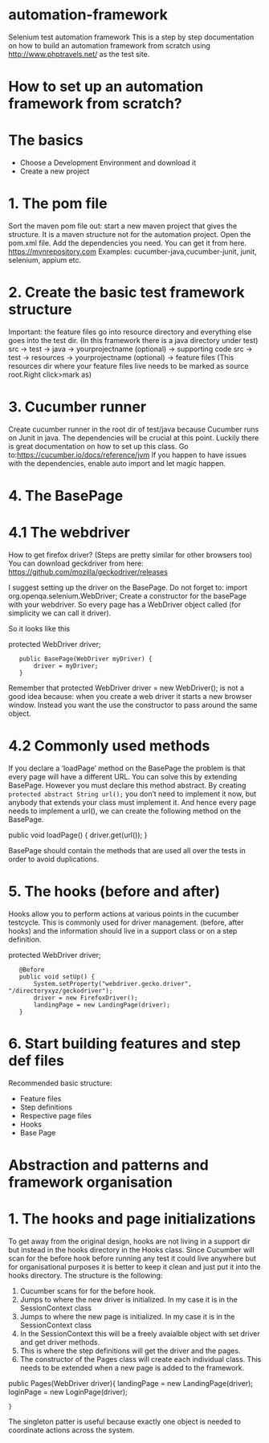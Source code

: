 # automation-framework
Selenium test automation framework
This is a step by step documentation on how to build an automation framework from scratch using http://www.phptravels.net/ as the test site. 


# How to set up an automation framework from scratch?

#  The basics
- Choose a Development Environment and download it 
- Create a new project 


# 1. The pom file
Sort the maven pom file out: start a new maven project that gives the structure.
It is a maven structure not for the automation project. Open the pom.xml file.
Add the dependencies you need. You can get it from here.  https://mvnrepository.com
Examples: cucumber-java,cucumber-junit, junit, selenium, appium etc.


# 2. Create the basic test framework structure
Important: the feature files go into resource directory and everything else goes into the test dir.
(In this framework there is a java directory under test)
src -> test -> java -> yourprojectname (optional) -> supporting code
src -> test -> resources -> yourprojectname (optional) -> feature files
(This resources dir where your feature files live needs to be marked as source root.Right click>mark as)

# 3. Cucumber runner
 Create cucumber runner in the root dir of test/java because Cucumber runs on Junit in java.
The dependencies will be crucial at this point. Luckily there is great documentation on how to set up this class.
Go to:https://cucumber.io/docs/reference/jvm
If you happen to have issues with the dependencies, enable auto import and let magic happen.


# 4. The BasePage
# 4.1 The webdriver
How to get firefox driver? (Steps are pretty similar for other browsers too)
You can download geckdriver from here: https://github.com/mozilla/geckodriver/releases


I suggest setting up the driver on the BasePage. Do not forget to: import org.openqa.selenium.WebDriver;
Create a constructor for the basePage with your webdriver.
So every page has a WebDriver object called (for simplicity we can call it driver).

So it looks like this


protected WebDriver driver;

       public BasePage(WebDriver myDriver) {
           driver = myDriver;
       }


Remember that protected WebDriver driver = new WebDriver(); is not a good idea because:
when you create a web driver it starts a new browser window.
Instead you want the use the constructor to pass around the same object.

# 4.2 Commonly used methods
If you declare a ‘loadPage’ method on the BasePage the problem is that every page will have a different URL.
You can solve this by extending BasePage. However you must declare this method abstract.
By creating ```protected abstract String url();``` you don’t need to implement it now, but anybody that extends your class must implement it.
And hence every page needs to implement a url(), we can create the following method on the BasePage.


public void loadPage() {
        driver.get(url());
    }

BasePage should contain the methods that are used all over the tests in order to avoid duplications.

# 5. The hooks (before and after)
Hooks allow you to perform actions at various points in the cucumber testcycle.
This is commonly used for driver management. (before, after hooks)
and the information should live in a support class or on a step definition.


protected WebDriver driver;

       @Before
       public void setUp() {
           System.setProperty("webdriver.gecko.driver", "/directoryxyz/geckodriver");
           driver = new FirefoxDriver();
           landingPage = new LandingPage(driver);
       }


# 6. Start building features and step def files
Recommended basic structure:
- Feature files
- Step definitions
- Respective page files
- Hooks
- Base Page

#  Abstraction and patterns and framework organisation

#  1. The hooks and page initializations
To get away from the original design, hooks are not living in a support dir but instead in the hooks directory in the Hooks class.
Since Cucumber will scan for the before hook before running any test it could live anywhere but for organisational purposes
it is better to keep it clean and just put it into the hooks directory.
The structure is the following:
1. Cucumber scans for for the before hook.
2. Jumps to where the new driver is initialized. In my case it is in the SessionContext class
3. Jumps to where the new page is initialized. In my case it is in the SessionContext class
4. In the SessionContext this will be a freely avaialble object with set driver and get driver methods.
5. This is where the step definitions will get the driver and the pages.
6. The constructor of the Pages class will create each individual class. This needs to be extended when a new page is added
to the framework.

public Pages(WebDriver driver){
        landingPage = new LandingPage(driver);
        loginPage = new LoginPage(driver);

    }
The singleton patter is useful because exactly one object is needed to coordinate actions across the system.

